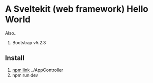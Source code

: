 # A Sveltekit (web framework) Hello World
Also..
1. Bootstrap v5.2.3


## Install
1. [npm link](https://docs.npmjs.com/cli/v9/commands/npm-link) ../AppController 
1. npm run dev
